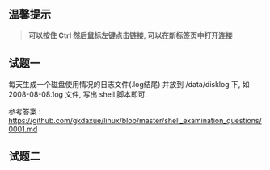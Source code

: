 ## 温馨提示

> **可以按住 Ctrl  然后鼠标左键点击链接, 可以在新标签页中打开连接**

## 试题一

每天生成一个磁盘使用情况的日志文件(.log结尾) 并放到 /data/disklog 下, 如 2008-08-08.1og 文件, 写出 shell 脚本即可.

参考答案 :  https://github.com/gkdaxue/linux/blob/master/shell_examination_questions/0001.md

## 试题二
